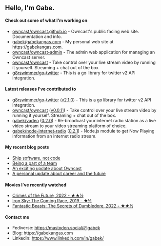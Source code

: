 ## Hello, I'm Gabe.

#### Check out some of what I'm working on

- [owncast/owncast.github.io](https://github.com/owncast/owncast.github.io) - Owncast&#39;s public facing web site.  Documentation and info.
- [gabek/gabekangas.com](https://github.com/gabek/gabekangas.com) - My personal web site at https://gabekangas.com.
- [owncast/owncast-admin](https://github.com/owncast/owncast-admin) - The admin web application for managing an Owncast server.
- [owncast/owncast](https://github.com/owncast/owncast) - Take control over your live stream video by running it yourself.  Streaming &#43; chat out of the box.
- [g8rswimmer/go-twitter](https://github.com/g8rswimmer/go-twitter) - This is a go library for twitter v2 API integration.

#### Latest releases I've contributed to

- [g8rswimmer/go-twitter](https://github.com/g8rswimmer/go-twitter) ([v2.1.0](https://github.com/g8rswimmer/go-twitter/releases/tag/v2.1.0)) - This is a go library for twitter v2 API integration.
- [owncast/owncast](https://github.com/owncast/owncast) ([v0.0.11](https://github.com/owncast/owncast/releases/tag/v0.0.11)) - Take control over your live stream video by running it yourself.  Streaming &#43; chat out of the box.
- [gabek/vadeo](https://github.com/gabek/vadeo) ([0.2.0](https://github.com/gabek/vadeo/releases/tag/0.2.0)) - Re-broadcast your internet radio station as a live video stream to your video streaming platform of choice.
- [gabek/node-internet-radio](https://github.com/gabek/node-internet-radio) ([0.2.1](https://github.com/gabek/node-internet-radio/releases/tag/0.2.1)) - Node.js module to get Now Playing information from an internet radio stream.

#### My recent blog posts

- [Ship software, not code](https://gabekangas.com/blog/2022/06/ship-software-not-code/)
- [Being a part of a team](https://gabekangas.com/blog/2022/05/being-a-part-of-a-team/)
- [An exciting update about Owncast](https://gabekangas.com/blog/2021/06/an-exciting-update-about-owncast/)
- [A personal update about career and the future](https://gabekangas.com/blog/2021/04/a-personal-update-about-career-and-the-future/)

#### Movies I've recently watched

- [Crimes of the Future, 2022 - ★★½](https://letterboxd.com/gabekangas/film/crimes-of-the-future-2022/)
- [Iron Sky: The Coming Race, 2019 - ★½](https://letterboxd.com/gabekangas/film/iron-sky-the-coming-race/)
- [Fantastic Beasts: The Secrets of Dumbledore, 2022 - ★★½](https://letterboxd.com/gabekangas/film/fantastic-beasts-the-secrets-of-dumbledore/)

#### Contact me

- Fediverse: https://mastodon.social/@gabek
- Blog: https://gabekangas.com
- Linkedin: https://www.linkedin.com/in/gabek/
